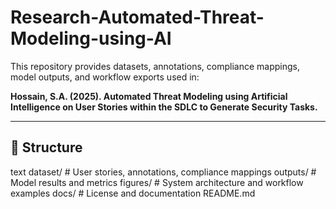 # Research-Automated-Threat-Modeling-using-AI

This repository provides datasets, annotations, compliance mappings, model outputs, and workflow exports used in:

**Hossain, S.A. (2025). Automated Threat Modeling using Artificial Intelligence on User Stories within the SDLC to Generate Security Tasks.**

---

## 📂 Structure

text
dataset/                  # User stories, annotations, compliance mappings
outputs/                  # Model results and metrics
figures/                  # System architecture and workflow examples
docs/                     # License and documentation
README.md
